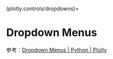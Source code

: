 (plotly:controls/dropdowns)=
# Dropdown Menus

参考：[Dropdown Menus | Python | Plotly](https://plotly.com/python/dropdowns/)